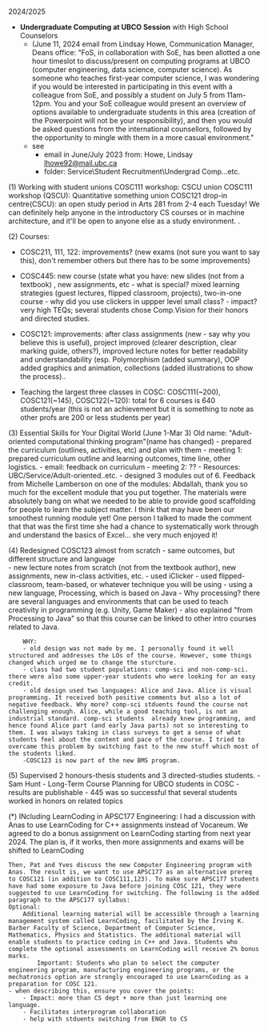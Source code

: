 2024/2025
* **Undergraduate Computing at UBCO Session** with High School Counselors
	* (June 11, 2024 email from Lindsay Howe, Communication Manager, Deans office: "FoS, in collaboration with SoE, has been allotted a one hour timeslot to discuss/present on computing programs at UBCO (computer engineering, data science, computer science). As someone who teaches first-year computer science, I was wondering if you would be interested in participating in this event with a colleague from SoE, and possibly a student on July 5 from 11am-12pm. You and your SoE colleague would present an overview of options available to undergraduate students in this area (creation of the Powerpoint will not be your responsibility), and then you would be asked questions from the international counsellors, followed by the opportunity to mingle with them in a more casual environment."
	* see 
		* email in June/July 2023 from: Howe, Lindsay <lhowe92@mail.ubc.ca>
		* folder: Service\Student Recruitment\Undergrad Comp...etc.


(1) Working with student unions 
	COSC111 workshop: CSCU union
	COSC111 workshop (QSCU): Quantitative something union
	COSC121 drop-in centre(CSCU): an open study period in Arts 281 from 2-4 each Tuesday! We can definitely help anyone in the introductory CS courses or in machine architecture, and it'll be open to anyone else as a study environment. .
 
(2) Courses:
 - COSC211, 111, 122: improvements? (new exams (not sure you want to say this), don't remember others but there has to be some improvements)
 - COSC445: new course (state what you have: new slides (not from a textbook) , new assignments, etc
		- what is special? mixed learning strategies (guest lectures, flipped classroom, projects), two-in-one course
		- why did you use clickers in uppper level small class? 
		- impact? very high TEQs; several students chose Comp.Vision for their honors and directed studies. 
 - COSC121: 
	improvements: 	after class assignments (new - say why you believe this is useful), 
					project improved (clearer description, clear marking guide, others?), 
					improved lecture notes for better readability and understandability (esp. Polymorphism (added summary), OOP added graphics and animation, collections (added illustrations to show the process)..

 - Teaching the largest three classes in COSC: COSC111(~200), COSC121(~145), COSC122(~120): total for 6 courses is 640 students/year (this is not an achievement but it is something to note as other profs are 200 or less students per year)

(3) Essential Skills for Your Digital World (June 1-Mar 3) 
	Old name: "Adult-oriented computational thinking program"(name has changed)
	- prepared the curriculum (outlines, activities, etc) and plan with them
	- meeting 1: prepared curriculum outline and learning outcomes, time line, other logistics. 
	- email: feedback on curriculum
	- meeting 2: ??
	- Resources: UBC/Service/Adult-oriented..etc.
	- designed 3 modules out of 6. 
		Feedback from Michelle Lamberson on one of the modules: Abdallah, thank you so much for the excellent module that you put together.  The materials were absolutely bang on what we needed to be able to provide good scaffolding for people to learn the subject matter. I think that may have been our smoothest running module yet!  One person I talked to made the comment that that was the first time she had a chance to systematically work through and understand the basics of Excel… she very much enjoyed it!

(4) Redesigned COSC123 almost from scratch 
		- same outcomes, but different structure and language	
		- new lecture notes from scratch (not from the textbook author), new assignments, new in-class activities, etc.
		- used iClicker
		- used flipped-classroom, team-based, or whatever technique you will be using
		- using a new language, Processing, which is based on Java 
			- Why processing? there are several languages and environments that can be used to teach creativity in programming (e.g. Unity, Game Maker)
			- also explained "from Processing to Java" so that this course can be linked to other intro courses related to Java.

		WHY:
		- old design was not made by me. I personally found it well structured and addresses the LOs of the course. However, some things changed which urged me to change the sturcture.
		- class had two student populations: comp-sci and non-comp-sci. there were also some upper-year students who were looking for an easy credit.
		- old design used two languages: Alice and Java. Alice is visual programming. It received both positive comments but also a lot of negative feedback. Why more? comp-sci stduents found the course not challenging enough. Alice, while a good teaching tool, is not an industrial standard. comp-sci students  already knew programming, and hence found Alice part (and early Java parts) not so interesting to them. I was always taking in class surveys to get a sense of what students feel about the content and pace of the course. I tried to overcame this problem by switching fast to the new stuff which most of the students liked.
		-COSC123 is now part of the new BMS program. 

(5) Supervised 2 honours-thesis students and 3 directed-studies students. 
	  - Sam Hunt 
			- Long-Term Course Planning for UBCO students in COSC
			- results are publishable
	  - 445 was so successful that several students worked in honors on related topics
	  
	  
(*) INcluding LearnCoding in APSC177 Engineering:
	I had a discussion with Anas to use LearnCoding for C++ assignments instead of Vocareum. We agreed to do a bonus assignment on LearnCoding starting from next year 2024. The plan is, if it works, then more assignments and exams will be shifted to LearnCoding

	Then, Pat and Yves discuss the new Computer Engineering program with Anas. The result is, we want to use APSC177 as an alternative prereq to COSC121 (in addition to COSC111,123). To make sure APSC177 students have had some exposure to Java before joining COSC 121, they were suggested to use LearnCoding for switching. The following is the added paragraph to the APSC177 syllabus:
	Optional:
		Additional learning material will be accessible through a learning management system called LearnCoding, facilitated by the Irving K. Barber Faculty of Science, Department of Computer Science, Mathematics, Physics and Statistics. The additional material will enable students to practice coding in C++ and Java. Students who complete the optional assessments on LearnCoding will receive 2% bonus marks.
			Important: Students who plan to select the computer engineering program, manufacturing engineering programs, or the mechatronics option are strongly encouraged to use LearnCoding as a preparation for COSC 121.
	- when describing this, ensure you cover the points:
		- Impact: more than CS dept + more than just learning one language. 
		- Facilitates interprogram collaboration
		- help with stduents switching from ENGR to CS
